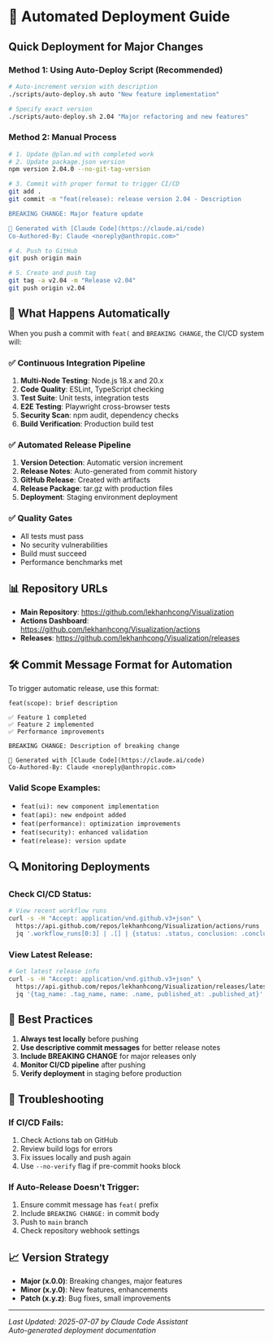# 🚀 Automated Deployment Guide

## Quick Deployment for Major Changes

### Method 1: Using Auto-Deploy Script (Recommended)

```bash
# Auto-increment version with description
./scripts/auto-deploy.sh auto "New feature implementation"

# Specify exact version
./scripts/auto-deploy.sh 2.04 "Major refactoring and new features"
```

### Method 2: Manual Process

```bash
# 1. Update @plan.md with completed work
# 2. Update package.json version
npm version 2.04.0 --no-git-tag-version

# 3. Commit with proper format to trigger CI/CD
git add .
git commit -m "feat(release): release version 2.04 - Description

BREAKING CHANGE: Major feature update

🤖 Generated with [Claude Code](https://claude.ai/code)
Co-Authored-By: Claude <noreply@anthropic.com>"

# 4. Push to GitHub
git push origin main

# 5. Create and push tag
git tag -a v2.04 -m "Release v2.04"
git push origin v2.04
```

## 🔄 What Happens Automatically

When you push a commit with `feat(` and `BREAKING CHANGE`, the CI/CD system will:

### ✅ Continuous Integration Pipeline
1. **Multi-Node Testing**: Node.js 18.x and 20.x
2. **Code Quality**: ESLint, TypeScript checking
3. **Test Suite**: Unit tests, integration tests
4. **E2E Testing**: Playwright cross-browser tests
5. **Security Scan**: npm audit, dependency checks
6. **Build Verification**: Production build test

### ✅ Automated Release Pipeline
1. **Version Detection**: Automatic version increment
2. **Release Notes**: Auto-generated from commit history
3. **GitHub Release**: Created with artifacts
4. **Release Package**: tar.gz with production files
5. **Deployment**: Staging environment deployment

### ✅ Quality Gates
- All tests must pass
- No security vulnerabilities
- Build must succeed
- Performance benchmarks met

## 📊 Repository URLs

- **Main Repository**: https://github.com/lekhanhcong/Visualization
- **Actions Dashboard**: https://github.com/lekhanhcong/Visualization/actions
- **Releases**: https://github.com/lekhanhcong/Visualization/releases

## 🛠️ Commit Message Format for Automation

To trigger automatic release, use this format:

```
feat(scope): brief description

✅ Feature 1 completed
✅ Feature 2 implemented
✅ Performance improvements

BREAKING CHANGE: Description of breaking change

🤖 Generated with [Claude Code](https://claude.ai/code)
Co-Authored-By: Claude <noreply@anthropic.com>
```

### Valid Scope Examples:
- `feat(ui): new component implementation`
- `feat(api): new endpoint added`
- `feat(performance): optimization improvements`
- `feat(security): enhanced validation`
- `feat(release): version update`

## 🔍 Monitoring Deployments

### Check CI/CD Status:
```bash
# View recent workflow runs
curl -s -H "Accept: application/vnd.github.v3+json" \
  https://api.github.com/repos/lekhanhcong/Visualization/actions/runs | \
  jq '.workflow_runs[0:3] | .[] | {status: .status, conclusion: .conclusion, name: .name}'
```

### View Latest Release:
```bash
# Get latest release info
curl -s -H "Accept: application/vnd.github.v3+json" \
  https://api.github.com/repos/lekhanhcong/Visualization/releases/latest | \
  jq '{tag_name: .tag_name, name: .name, published_at: .published_at}'
```

## 🎯 Best Practices

1. **Always test locally** before pushing
2. **Use descriptive commit messages** for better release notes
3. **Include BREAKING CHANGE** for major releases only
4. **Monitor CI/CD pipeline** after pushing
5. **Verify deployment** in staging before production

## 🚨 Troubleshooting

### If CI/CD Fails:
1. Check Actions tab on GitHub
2. Review build logs for errors
3. Fix issues locally and push again
4. Use `--no-verify` flag if pre-commit hooks block

### If Auto-Release Doesn't Trigger:
1. Ensure commit message has `feat(` prefix
2. Include `BREAKING CHANGE:` in commit body
3. Push to `main` branch
4. Check repository webhook settings

## 📈 Version Strategy

- **Major (x.0.0)**: Breaking changes, major features
- **Minor (x.y.0)**: New features, enhancements
- **Patch (x.y.z)**: Bug fixes, small improvements

---

*Last Updated: 2025-07-07 by Claude Code Assistant*  
*Auto-generated deployment documentation*